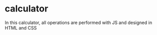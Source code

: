 # calculator
In this calculator, all operations are performed with JS and designed in HTML and CSS 

